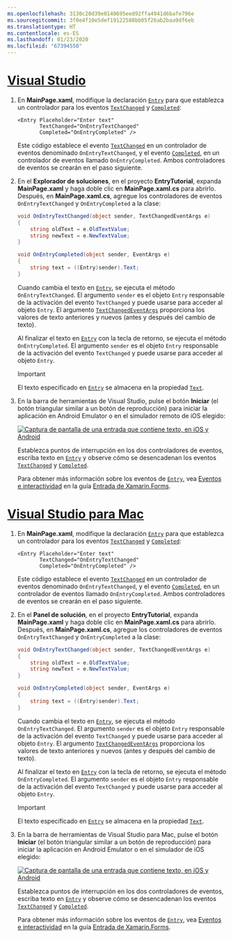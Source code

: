 ```yaml
---
ms.openlocfilehash: 3130c20d39e0140695eed92ffa4941d6bafe796e
ms.sourcegitcommit: 3f0e4f10e5def19122588bb05f26ab2baa9df6eb
ms.translationtype: HT
ms.contentlocale: es-ES
ms.lasthandoff: 01/23/2020
ms.locfileid: "67394550"
---
```

# <a name="visual-studiotabvswin"></a>[Visual Studio](#tab/vswin)

1. En **MainPage.xaml**, modifique la declaración [`Entry`](xref:Xamarin.Forms.Entry) para que establezca un controlador para los eventos [`TextChanged`](xref:Xamarin.Forms.Entry.TextChanged) y [`Completed`](xref:Xamarin.Forms.Entry.Completed):

    ```xaml
    <Entry Placeholder="Enter text"
           TextChanged="OnEntryTextChanged"
           Completed="OnEntryCompleted" />
    ```

    Este código establece el evento [`TextChanged`](xref:Xamarin.Forms.Entry.TextChanged) en un controlador de eventos denominado `OnEntryTextChanged`, y el evento [`Completed`](xref:Xamarin.Forms.Entry.Completed), en un controlador de eventos llamado `OnEntryCompleted`. Ambos controladores de eventos se crearán en el paso siguiente.

1. En el **Explorador de soluciones**, en el proyecto **EntryTutorial**, expanda **MainPage.xaml** y haga doble clic en **MainPage.xaml.cs** para abrirlo. Después, en **MainPage.xaml.cs**, agregue los controladores de eventos `OnEntryTextChanged` y `OnEntryCompleted` a la clase:

    ```csharp
    void OnEntryTextChanged(object sender, TextChangedEventArgs e)
    {
        string oldText = e.OldTextValue;
        string newText = e.NewTextValue;
    }

    void OnEntryCompleted(object sender, EventArgs e)
    {
        string text = ((Entry)sender).Text;
    }
    ```

    Cuando cambia el texto en [`Entry`](xref:Xamarin.Forms.Entry), se ejecuta el método `OnEntryTextChanged`. El argumento `sender` es el objeto `Entry` responsable de la activación del evento `TextChanged` y puede usarse para acceder al objeto `Entry`. El argumento [`TextChangedEventArgs`](xref:Xamarin.Forms.TextChangedEventArgs) proporciona los valores de texto anteriores y nuevos (antes y después del cambio de texto).

    Al finalizar el texto en [`Entry`](xref:Xamarin.Forms.Entry) con la tecla de retorno, se ejecuta el método `OnEntryCompleted`. El argumento `sender` es el objeto `Entry` responsable de la activación del evento `TextChanged` y puede usarse para acceder al objeto `Entry`.

    > [!IMPORTANT]
    > El texto especificado en [`Entry`](xref:Xamarin.Forms.Entry) se almacena en la propiedad [`Text`](xref:Xamarin.Forms.Entry.Text).

1. En la barra de herramientas de Visual Studio, pulse el botón **Iniciar** (el botón triangular similar a un botón de reproducción) para iniciar la aplicación en Android Emulator o en el simulador remoto de iOS elegido:

    [![Captura de pantalla de una entrada que contiene texto, en iOS y Android](../images/text-changes.png "Entrada con texto")](../images/text-changes-large.png#lightbox "Entrada con texto")

    Establezca puntos de interrupción en los dos controladores de eventos, escriba texto en [`Entry`](xref:Xamarin.Forms.Entry) y observe cómo se desencadenan los eventos [`TextChanged`](xref:Xamarin.Forms.Entry.TextChanged) y [`Completed`](xref:Xamarin.Forms.Entry.Completed).

    Para obtener más información sobre los eventos de [`Entry`](xref:Xamarin.Forms.Entry), vea [Eventos e interactividad](~/xamarin-forms/user-interface/text/entry.md#events-and-interactivity) en la guía [Entrada de Xamarin.Forms](~/xamarin-forms/user-interface/text/entry.md).

# <a name="visual-studio-for-mactabvsmac"></a>[Visual Studio para Mac](#tab/vsmac)

1. En **MainPage.xaml**, modifique la declaración [`Entry`](xref:Xamarin.Forms.Entry) para que establezca un controlador para los eventos [`TextChanged`](xref:Xamarin.Forms.Entry.TextChanged) y [`Completed`](xref:Xamarin.Forms.Entry.Completed):

    ```xaml
    <Entry Placeholder="Enter text"
           TextChanged="OnEntryTextChanged"
           Completed="OnEntryCompleted" />
    ```

    Este código establece el evento [`TextChanged`](xref:Xamarin.Forms.Entry.TextChanged) en un controlador de eventos denominado `OnEntryTextChanged`, y el evento [`Completed`](xref:Xamarin.Forms.Entry.Completed), en un controlador de eventos llamado `OnEntryCompleted`. Ambos controladores de eventos se crearán en el paso siguiente.

1. En el **Panel de solución**, en el proyecto **EntryTutorial**, expanda **MainPage.xaml** y haga doble clic en **MainPage.xaml.cs** para abrirlo. Después, en **MainPage.xaml.cs**, agregue los controladores de eventos `OnEntryTextChanged` y `OnEntryCompleted` a la clase:

    ```csharp
    void OnEntryTextChanged(object sender, TextChangedEventArgs e)
    {
        string oldText = e.OldTextValue;
        string newText = e.NewTextValue;
    }

    void OnEntryCompleted(object sender, EventArgs e)
    {
        string text = ((Entry)sender).Text;
    }
    ```

    Cuando cambia el texto en [`Entry`](xref:Xamarin.Forms.Entry), se ejecuta el método `OnEntryTextChanged`. El argumento `sender` es el objeto `Entry` responsable de la activación del evento `TextChanged` y puede usarse para acceder al objeto `Entry`. El argumento [`TextChangedEventArgs`](xref:Xamarin.Forms.TextChangedEventArgs) proporciona los valores de texto anteriores y nuevos (antes y después del cambio de texto).

    Al finalizar el texto en [`Entry`](xref:Xamarin.Forms.Entry) con la tecla de retorno, se ejecuta el método `OnEntryCompleted`. El argumento `sender` es el objeto `Entry` responsable de la activación del evento `TextChanged` y puede usarse para acceder al objeto `Entry`.

    > [!IMPORTANT]
    > El texto especificado en [`Entry`](xref:Xamarin.Forms.Entry) se almacena en la propiedad [`Text`](xref:Xamarin.Forms.Entry.Text).

1. En la barra de herramientas de Visual Studio para Mac, pulse el botón **Iniciar** (el botón triangular similar a un botón de reproducción) para iniciar la aplicación en Android Emulator o en el simulador de iOS elegido:

    [![Captura de pantalla de una entrada que contiene texto, en iOS y Android](../images/text-changes.png "Entrada con texto")](../images/text-changes-large.png#lightbox "Entrada con texto")

    Establezca puntos de interrupción en los dos controladores de eventos, escriba texto en [`Entry`](xref:Xamarin.Forms.Entry) y observe cómo se desencadenan los eventos [`TextChanged`](xref:Xamarin.Forms.Entry.TextChanged) y [`Completed`](xref:Xamarin.Forms.Entry.Completed).

    Para obtener más información sobre los eventos de [`Entry`](xref:Xamarin.Forms.Entry), vea [Eventos e interactividad](~/xamarin-forms/user-interface/text/entry.md#events-and-interactivity) en la guía [Entrada de Xamarin.Forms](~/xamarin-forms/user-interface/text/entry.md).
